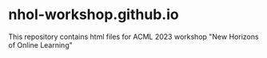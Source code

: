 # nhol-workshop.github.io
This repository contains html files for ACML 2023 workshop "New Horizons of Online Learning"
